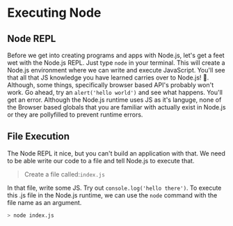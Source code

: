 # Executing Node

## Node REPL

Before we get into creating programs and apps with Node.js, let's get a feet wet with the Node.js REPL. Just type ```node``` in your terminal. This will create a Node.js environment where we can write and execute JavaScript. You'll see that all that JS knowledge you have learned carries over to Node.js! 💯. Although, some things, specifically browser based API's probably won't work. Go ahead, try an ```alert('hello world')``` and see what happens. You'll get an error. Although the Node.js runtime uses JS as it's languge, none of the Browser based globals that you are familiar with actually exist in Node.js or they are pollyfilled to prevent runtime errors.

## File Execution

The Node REPL it nice, but you can't build an application with that. We need to be able write our code to a file and tell Node.js to execute that.

> Create a file called:```index.js```

In that file, write some JS. Try out ```console.log('hello there')```. To execute this .js file in the Node.js runtime, we can use the ```node``` command with the file name as an argument.

```bash
> node index.js
```
